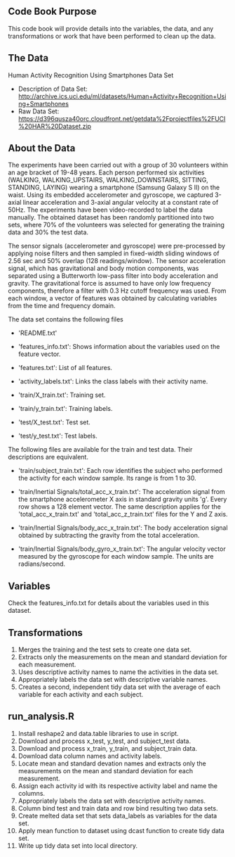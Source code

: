 ## Code Book Purpose

This code book will provide details into the variables, the data, and any transformations or work that have been performed to clean up the data.

## The Data

Human Activity Recognition Using Smartphones Data Set
* Description of Data Set: http://archive.ics.uci.edu/ml/datasets/Human+Activity+Recognition+Using+Smartphones
* Raw Data Set: https://d396qusza40orc.cloudfront.net/getdata%2Fprojectfiles%2FUCI%20HAR%20Dataset.zip

## About the Data

The experiments have been carried out with a group of 30 volunteers within an age bracket of 19-48 years. Each person performed six activities (WALKING, WALKING_UPSTAIRS, WALKING_DOWNSTAIRS, SITTING, STANDING, LAYING) wearing a smartphone (Samsung Galaxy S II) on the waist. Using its embedded accelerometer and gyroscope, we captured 3-axial linear acceleration and 3-axial angular velocity at a constant rate of 50Hz. The experiments have been video-recorded to label the data manually. The obtained dataset has been randomly partitioned into two sets, where 70% of the volunteers was selected for generating the training data and 30% the test data. 

The sensor signals (accelerometer and gyroscope) were pre-processed by applying noise filters and then sampled in fixed-width sliding windows of 2.56 sec and 50% overlap (128 readings/window). The sensor acceleration signal, which has gravitational and body motion components, was separated using a Butterworth low-pass filter into body acceleration and gravity. The gravitational force is assumed to have only low frequency components, therefore a filter with 0.3 Hz cutoff frequency was used. From each window, a vector of features was obtained by calculating variables from the time and frequency domain.

The data set contains the following files

- 'README.txt'

- 'features_info.txt': Shows information about the variables used on the feature vector.

- 'features.txt': List of all features.

- 'activity_labels.txt': Links the class labels with their activity name.

- 'train/X_train.txt': Training set.

- 'train/y_train.txt': Training labels.

- 'test/X_test.txt': Test set.

- 'test/y_test.txt': Test labels.

The following files are available for the train and test data. Their descriptions are equivalent. 

- 'train/subject_train.txt': Each row identifies the subject who performed the activity for each window sample. Its range is from 1 to 30. 

- 'train/Inertial Signals/total_acc_x_train.txt': The acceleration signal from the smartphone accelerometer X axis in standard gravity units 'g'. Every row shows a 128 element vector. The same description applies for the 'total_acc_x_train.txt' and 'total_acc_z_train.txt' files for the Y and Z axis. 

- 'train/Inertial Signals/body_acc_x_train.txt': The body acceleration signal obtained by subtracting the gravity from the total acceleration. 

- 'train/Inertial Signals/body_gyro_x_train.txt': The angular velocity vector measured by the gyroscope for each window sample. The units are radians/second. 

## Variables

Check the features_info.txt for details about the variables used in this dataset.

## Transformations

1. Merges the training and the test sets to create one data set.
2. Extracts only the measurements on the mean and standard deviation for each measurement. 
3. Uses descriptive activity names to name the activities in the data set.
4. Appropriately labels the data set with descriptive variable names. 
5. Creates a second, independent tidy data set with the average of each variable for each activity and each subject.

## run_analysis.R 

1. Install reshape2 and data.table libraries to use in script.
2. Download and process x_test, y_test, and subject_test data.
3. Download and process x_train, y_train, and subject_train data.
4. Download data column names and activity labels.
5. Locate mean and standard devation names and extracts only the measurements on the mean and standard deviation for each measurement. 
6. Assign each activity id with its respective activity label and name the columns.
7. Appropriately labels the data set with descriptive activity names.
8. Column bind test and train data and row bind resulting two data sets.
9. Create melted data set that sets data_labels as variables for the data set.
10. Apply mean function to dataset using dcast function to create tidy data set.
11. Write up tidy data set into local directory.


